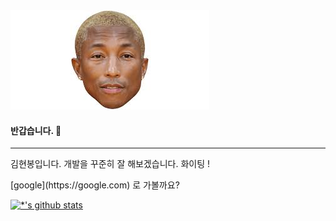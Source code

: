 
<!-- <img src=images/nature.avif> -->
<img src=images/pharrell.jpeg>

#### 반갑습니다. 👋
---
<p>김현봉입니다. 개발을 꾸준히 잘 해보겠습니다. 화이팅 !</p>
<p>[google](https://google.com) 로 가볼까요?</p>


[![*'s github stats](https://github-readme-stats.vercel.app/api?username=gosqo)](https://github.com/gosqo)


<!--
**gosqo/gosqo** is a ✨ _special_ ✨ repository because its `README.md` (this file) appears on your GitHub profile.

Here are some ideas to get you started:

- 🔭 I’m currently working on ...
- 🌱 I’m currently learning ...
- 👯 I’m looking to collaborate on ...
- 🤔 I’m looking for help with ...
- 💬 Ask me about ...
- 📫 How to reach me: ...
- 😄 Pronouns: ...
- ⚡ Fun fact: ...
-->
